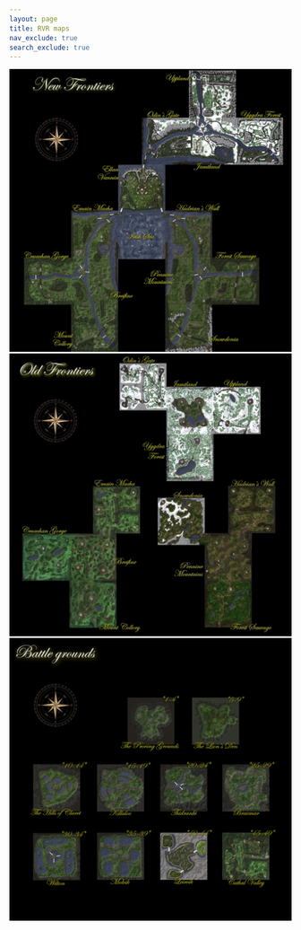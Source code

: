 ```yaml
---
layout: page
title: RVR maps
nav_exclude: true
search_exclude: true
---
```


<div class="imgbox">
<img class="center-fit" src="assets/zones/overview/NewFrontiers_overview_legends.jpg" usemap="#rvr_new_overview_map">
<img class="center-fit" src="assets/zones/overview/OldFrontiers_overview_legends.jpg" usemap="#rvr_overview_map">
<img class="center-fit" src="assets/zones/overview/Battlegrounds_overview_legends.jpg" usemap="#bg_overview_map">
</div>
<map name="rvr_new_overview_map">
  <area shape="rect" coords="336,767,591,1022" alt="Emain Macha" href="map.html?zone=zone171&title=Emain%20Macha%20NF">
  <area shape="rect" coords="336,1023,591,1278" alt="Breifine" href="map.html?zone=zone172&title=Breifine%20NF">
  <area shape="rect" coords="80,1023,335,1278" alt="Cruachan% Gorge" href="map.html?zone=zone173&title=Cruachan%20Gorge%20NF">
  <area shape="rect" coords="336,1279,591,1534" alt="Mount Collory" href="map.html?zone=zone174&title=Mount%20Collory%20NF">
  <area shape="rect" coords="592,776,847,1031" alt="Irish Sea" href="map.html?zone=zone164&title=Irish%20Sea%20NF">
  <area shape="rect" coords="592,520,847,775" alt="Ellan Vannin" href="map.html?zone=zone163&title=Ellan%20Vannin%20NF">
  <area shape="rect" coords="721,264,976,519" alt="Odins Gate" href="map.html?zone=zone167&title=Odin%27s%20Gate%20NF">
  <area shape="rect" coords="977,264,1232,519" alt="Jamtland Mountains" href="map.html?zone=zone168&title=Jamtland%20Mountains%20NF">
  <area shape="rect" coords="977,8,1232,263" alt="Uppland" href="map.html?zone=zone170&title=Uppland%20NF">
  <area shape="rect" coords="1233,264,1488,519" alt="Yggdra Forest" href="map.html?zone=zone169&title=Yggdra%20Forest%20NF">
  <area shape="rect" coords="846,767,1101,1022" alt="Hadrians Wall" href="map.html?zone=zone178&title=Hadrian%27s%20Wall%20NF">
  <area shape="rect" coords="846,1023,1101,1278" alt="Pennine Mountains" href="map.html?zone=zone177&title=Pennine%20Mountains%20NF">
  <area shape="rect" coords="1102,1023,1357,1278" alt="Forest Sauvage" href="map.html?zone=zone176&title=Forest%20Sauvage%20NF">
  <area shape="rect" coords="846,1279,1101,1534" alt="Snowdonia" href="map.html?zone=zone175&title=Snowdonia%20NF">
</map>
<map name="rvr_overview_map">
  <area shape="rect" coords="1063,1232,1318,1487" alt="Forest Sauvage" href="map.html?zone=zone011&title=Forest%20Sauvage">
  <area shape="rect" coords="1063,976,1318,1231" alt="Pennine Mountains" href="map.html?zone=zone014&title=Pennine%20Mountains">
  <area shape="rect" coords="1191,720,1446,975" alt="Hadrians Wall" href="map.html?zone=zone015&title=Hadrian%27s%20Wall">
  <area shape="rect" coords="807,784,1062,1039" alt="Snowdonia" href="map.html?zone=zone012&title=Snowdonia">
  <area shape="rect" coords="599,53,854,308" alt="Odins Gate" href="map.html?zone=zone115&title=Odin%27s%20Gate">
  <area shape="rect" coords="855,181,1110,308" alt="Jamtland Mountains" href="map.html?zone=zone113&title=Jamtland%20Mountains">
  <area shape="rect" coords="1111,181,1366,308" alt="Uppland" href="map.html?zone=zone111&title=Uppland">
  <area shape="rect" coords="855,309,1110,564" alt="Yggdra Forest" href="map.html?zone=zone112&title=Yggdra%20Forest">
  <area shape="rect" coords="71,978,326,1233" alt="Cruachan Gorge" href="map.html?zone=zone211&title=Cruachan%20Gorge">
  <area shape="rect" coords="327,978,582,1233" alt="Breifine" href="map.html?zone=zone212&title=Breifine">
  <area shape="rect" coords="327,1234,582,1489" alt="Mount Collory" href="map.html?zone=zone210&title=Mount%20Collory">
  <area shape="rect" coords="455,722,710,977" alt="Emain Macha" href="map.html?zone=zone214&title=Emain%20Macha">
</map>
<map name="bg_overview_map">
  <area shape="rect" coords="643,324,898,579" alt="The Proving Grounds" href="map.html?zone=zone234&title=The%20Proving%20Grounds">
  <area shape="rect" coords="994,324,1249,579" alt="The Lions Den" href="map.html?zone=zone235&title=The%20Lion%27s%20Den">
  <area shape="rect" coords="129,686,384,941" alt="The Hills of Claret" href="map.html?zone=zone236&title=The%20Hills%20of%20Claret">
  <area shape="rect" coords="477,686,732,941" alt="Killaloe" href="map.html?zone=zone237&title=Killaloe">
  <area shape="rect" coords="821,686,1076,941" alt="Thidranki" href="map.html?zone=zone238&title=Thidranki">
  <area shape="rect" coords="1159,686,1414,941" alt="Braemar" href="map.html?zone=zone239&title=Braemar">
  <area shape="rect" coords="129,1060,384,1315" alt="Wilton" href="map.html?zone=zone240&title=Wilton">
  <area shape="rect" coords="477,1060,732,1315" alt="Molvik" href="map.html?zone=zone241&title=Molvik">
  <area shape="rect" coords="821,1060,1076,1315" alt="Leirvik" href="map.html?zone=zone254&title=Leirvik">
  <area shape="rect" coords="1159,1060,1414,1315" alt="Cathal Valley" href="map.html?zone=zone165&title=Cathal%20Valley%20NF">
</map>
